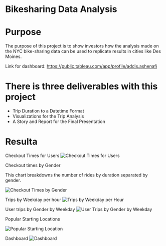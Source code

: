 # Bikesharing Data Analysis

# Purpose

The purpose of this project is to show investors how the analysis made on the NYC bike-sharing data can be used to replicate results in cities like Des Moines. 

Link for dashboard: https://public.tableau.com/app/profile/addis.ashenafi

# There is three deliverables with this project
* Trip Duration to a Datetime Format
* Visualizations for the Trip Analysis
* A Story and Report for the Final Presentation

# Resulta

Checkout Times for Users
![Checkout Times for Users](https://user-images.githubusercontent.com/102333060/177055638-38d25841-55de-4702-88b6-b17c99fcedb8.png)


Checkout times by Gender

This chart breakdowns the number of rides by duration separated by gender.

![Checkout Times by Gender](https://user-images.githubusercontent.com/102333060/177428796-70896df0-d91a-4e08-a3ed-92417ab78eea.png)


Trips by Weekday per hour
![Trips by Weekday per Hour](https://user-images.githubusercontent.com/102333060/177055679-226c7ca9-eb69-4da4-b390-a7b3ff4ae5ab.png)

User trips by Gender by Weekday
![User Trips by Gender by Weekday](https://user-images.githubusercontent.com/102333060/177428925-72734efa-bdd4-4295-aec6-f771f154f515.png)

Popular Starting Locations

![Popular Starting Location](https://user-images.githubusercontent.com/102333060/177055711-bfbd0f6f-d42d-4fa8-a765-12404240d663.png)



Dashboard
![Dashboard ](https://user-images.githubusercontent.com/102333060/177428942-14a50aee-43c4-4f7a-b590-64fb44f0ec38.png)

